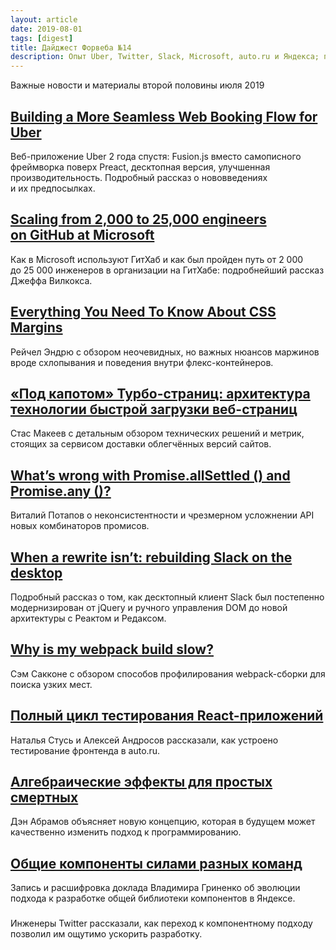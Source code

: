 ```yaml
---
layout: article
date: 2019-08-01
tags: [digest]
title: Дайджест Форвеба №14
description: Опыт Uber, Twitter, Slack, Microsoft, auto.ru и Яндекса; профилирование webpack-сборки; алгебраические эффекты; проблемы комбинаторов промисов; нюансы CSS-маржинов
---
```

<p class="paragraph--lead">Важные новости и материалы второй половины июля 2019</p>

## [Building a&nbsp;More Seamless Web Booking Flow for Uber](https://eng.uber.com/web-booking-flow/)

<p>Веб-приложение Uber 2 года спустя: Fusion.js вместо самописного фреймворка поверх Preact, десктопная версия, улучшенная производительность. Подробный рассказ о&nbsp;нововведениях и&nbsp;их&nbsp;предпосылках.</p>

## [Scaling from 2,000 to&nbsp;25,000 engineers on&nbsp;GitHub at&nbsp;Microsoft](https://jeffwilcox.blog/2019/06/scaling-25k/)

<p>Как в&nbsp;Microsoft используют ГитХаб и&nbsp;как был пройден путь от&nbsp;2&nbsp;000 до&nbsp;25&nbsp;000 инженеров в&nbsp;организации на&nbsp;ГитХабе: подробнейший рассказ Джеффа Вилкокса.</p>

## [Everything You Need To&nbsp;Know About CSS Margins](https://www.smashingmagazine.com/2019/07/margins-in-css/)

<p>Рейчел Эндрю с&nbsp;обзором неочевидных, но&nbsp;важных нюансов маржинов вроде схлопывания и&nbsp;поведения внутри флекс-контейнеров.</p>

## [&laquo;Под капотом&raquo; Турбо-страниц: архитектура технологии быстрой загрузки веб-страниц](https://habr.com/ru/company/yandex/blog/460373/)

<p>Стас Макеев с&nbsp;детальным обзором технических решений и&nbsp;метрик, стоящих за&nbsp;сервисом доставки облегчённых версий сайтов.</p>

## [What&rsquo;s wrong with Promise.allSettled () and Promise.any ()?](https://dev.to/vitalets/what-s-wrong-with-promise-allsettled-and-promise-any-5e6o)

<p>Виталий Потапов о&nbsp;неконсистентности и&nbsp;чрезмерном усложнении API новых комбинаторов промисов.</p>

## [When a&nbsp;rewrite isn&rsquo;t: rebuilding Slack on&nbsp;the desktop](https://slack.engineering/rebuilding-slack-on-the-desktop-308d6fe94ae4)

<p>Подробный рассказ о&nbsp;том, как десктопный клиент Slack был постепенно модернизирован от&nbsp;jQuery и&nbsp;ручного управления DOM до&nbsp;новой архитектуры с&nbsp;Реактом и&nbsp;Редаксом.</p>

## [Why is&nbsp;my&nbsp;webpack build slow?](https://samsaccone.com/posts/why-is-my-webpack-build-slow.html)

<p>Сэм Сакконе с&nbsp;обзором способов профилирования webpack-сборки для поиска узких мест.</p>

## [Полный цикл тестирования React-приложений](https://habr.com/ru/company/yandex/blog/459924/)

<p>Наталья Стусь и&nbsp;Алексей Андросов рассказали, как устроено тестирование фронтенда в&nbsp;auto.ru.</p>

## [Алгебраические эффекты для простых смертных](https://overreacted.io/algebraic-effects-for-the-rest-of-us/)

<p>Дэн Абрамов объясняет новую концепцию, которая в&nbsp;будущем может качественно изменить подход к&nbsp;программированию.</p>

## [Общие компоненты силами разных команд](https://habr.com/ru/company/yandex/blog/460811/)

<p>Запись и&nbsp;расшифровка доклада Владимира Гриненко об&nbsp;эволюции подхода к&nbsp;разработке общей библиотеки компонентов в&nbsp;Яндексе.</p>


<h3 class="heading heading--2"><a target="_blank" rel="noopener noreferrer" href=""></a></h3>
<p>Инженеры Twitter рассказали, как переход к&nbsp;компонентному подходу позволил им&nbsp;ощутимо ускорить разработку.</p>
